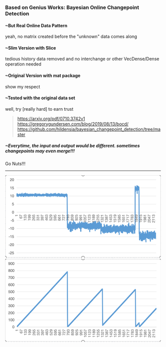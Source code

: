 ### Based on Genius Works: **Bayesian Online Changepoint Detection** 

####  ~But Real Online Data Pattern
yeah, no matrix created before the "unknown" data comes along
####  ~Slim Version with Slice
tedious history data removed and no interchange or other VecDense/Dense operation needed
####  ~Original Version with mat package
show my respect
####  ~Tested with the original data set
well, try [really hard] to earn trust

> https://arxiv.org/pdf/0710.3742v1
> https://gregorygundersen.com/blog/2019/08/13/bocd/
> https://github.com/hildensia/bayesian_changepoint_detection/tree/master

##### ~Everytime, the input and output would be different. sometimes changepoints may even merge!!!
Go Nuts!!!

_______
![My Image 01](input.png)
![My Image 02](output.png)
